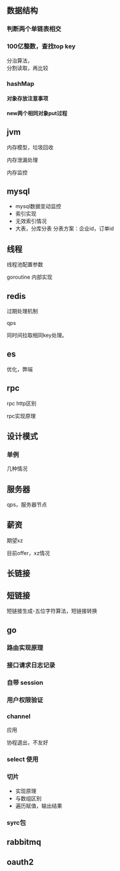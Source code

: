 ## 数据结构

### 判断两个单链表相交

### 100亿整数，查找top key

分治算法，  
分割读取，再比较

### hashMap

#### 对象存放注意事项

#### new两个相同对象put过程

## jvm

内存模型，垃圾回收

内存泄漏处理

内存监控

## mysql

- mysql数据变动监控
- 索引实现
- 无效索引情况
- 大表，分库分表 分表方案：企业id，订单id

## 线程

线程池配置参数

goroutine 内部实现

## redis

过期处理机制

qps

同时间拉取相同key处理。

## es

优化，弊端

## rpc 

rpc http区别

rpc实现原理

## 设计模式

### 单例

几种情况

## 服务器

qps，服务器节点

## 薪资

期望xz

目前offer，xz情况

## 长链接

## 短链接

短链接生成-五位字符算法，短链接转换

## go

### 路由实现原理

### 接口请求日志记录

### 自带 session

### 用户权限验证

### channel

应用

协程退出，不友好

### select 使用

### 切片

- 实现原理
- 与数组区别
- 遍历赋值，输出结果

### syrc包

## rabbitmq

## oauth2



